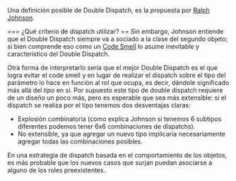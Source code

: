 Una definición posible de Double Dispatch, es la propuesta por [Ralph Johnson](http://www.cincomsmalltalk.com/userblogs/ralph/blogView?showComments=true&printTitle=Double_dispatch&entry=3485318158).

=== ¿Qué criterio de dispatch utilizar? == Sin embargo, Johnson entiende que el Double Dispatch siempre va a sociado a la clase del segundo objeto; si bien comprende eso como un [Code Smell](code-smell.md) lo asume inevitable y característico del Double Dispatch.

Otra forma de interpretarlo sería que el mejor Double Dispatch es el que logra evitar el code smell y en lugar de realizar el dispatch sobre el tipo del parámetro lo hace en función al rol que ocupa, es decir, dándole significado más allá del *tipo* en sí. Por supuesto este tipo de double dispatch requiere de un diseño un poco más, pero es esperable que sea más extensible: si el dispatch se realiza por el tipo tenemos dos desventajas claras:

-   Explosión combinatoria (como explica Johnson si tenemos 6 subtipos diferentes podemos tener 6x6 combinaciones de dispatchs).
-   No extensible, ya que agregar un nuevo tipo implicaría necesariamente agregar todas las combinaciones posibles.

En una estrategia de dispatch basada en el comportamiento de los objetos, es más probable que los nuevos casos que surjan puedan asociarse a alguno de los roles preexistentes.
